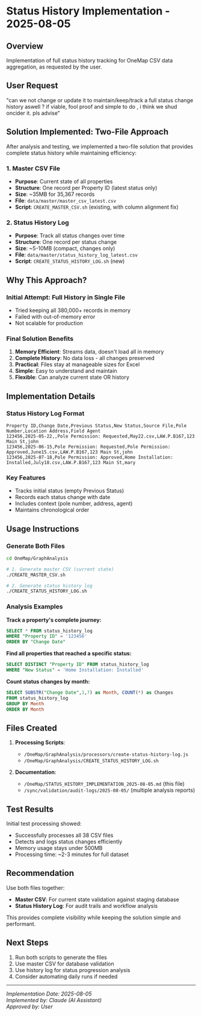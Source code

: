 # Status History Implementation - 2025-08-05

## Overview
Implementation of full status history tracking for OneMap CSV data aggregation, as requested by the user.

## User Request
"can we not change or update it to maintain/keep/track a full status change history aswell ? if viable, fool proof and simple to do , i think we shud oncider it. pls advise"

## Solution Implemented: Two-File Approach

After analysis and testing, we implemented a two-file solution that provides complete status history while maintaining efficiency:

### 1. Master CSV File
- **Purpose**: Current state of all properties
- **Structure**: One record per Property ID (latest status only)
- **Size**: ~35MB for 35,367 records
- **File**: `data/master/master_csv_latest.csv`
- **Script**: `CREATE_MASTER_CSV.sh` (existing, with column alignment fix)

### 2. Status History Log
- **Purpose**: Track all status changes over time
- **Structure**: One record per status change
- **Size**: ~5-10MB (compact, changes only)
- **File**: `data/master/status_history_log_latest.csv`
- **Script**: `CREATE_STATUS_HISTORY_LOG.sh` (new)

## Why This Approach?

### Initial Attempt: Full History in Single File
- Tried keeping all 380,000+ records in memory
- Failed with out-of-memory error
- Not scalable for production

### Final Solution Benefits
1. **Memory Efficient**: Streams data, doesn't load all in memory
2. **Complete History**: No data loss - all changes preserved
3. **Practical**: Files stay at manageable sizes for Excel
4. **Simple**: Easy to understand and maintain
5. **Flexible**: Can analyze current state OR history

## Implementation Details

### Status History Log Format
```csv
Property ID,Change Date,Previous Status,New Status,Source File,Pole Number,Location Address,Field Agent
123456,2025-05-22,,Pole Permission: Requested,May22.csv,LAW.P.B167,123 Main St,john
123456,2025-06-15,Pole Permission: Requested,Pole Permission: Approved,June15.csv,LAW.P.B167,123 Main St,john
123456,2025-07-18,Pole Permission: Approved,Home Installation: Installed,July18.csv,LAW.P.B167,123 Main St,mary
```

### Key Features
- Tracks initial status (empty Previous Status)
- Records each status change with date
- Includes context (pole number, address, agent)
- Maintains chronological order

## Usage Instructions

### Generate Both Files
```bash
cd OneMap/GraphAnalysis

# 1. Generate master CSV (current state)
./CREATE_MASTER_CSV.sh

# 2. Generate status history log
./CREATE_STATUS_HISTORY_LOG.sh
```

### Analysis Examples

**Track a property's complete journey:**
```sql
SELECT * FROM status_history_log 
WHERE "Property ID" = '123456' 
ORDER BY "Change Date"
```

**Find all properties that reached a specific status:**
```sql
SELECT DISTINCT "Property ID" FROM status_history_log 
WHERE "New Status" = 'Home Installation: Installed'
```

**Count status changes by month:**
```sql
SELECT SUBSTR("Change Date",1,7) as Month, COUNT(*) as Changes
FROM status_history_log 
GROUP BY Month
ORDER BY Month
```

## Files Created

1. **Processing Scripts**:
   - `/OneMap/GraphAnalysis/processors/create-status-history-log.js`
   - `/OneMap/GraphAnalysis/CREATE_STATUS_HISTORY_LOG.sh`

2. **Documentation**:
   - `/OneMap/STATUS_HISTORY_IMPLEMENTATION_2025-08-05.md` (this file)
   - `/sync/validation/audit-logs/2025-08-05/` (multiple analysis reports)

## Test Results

Initial test processing showed:
- Successfully processes all 38 CSV files
- Detects and logs status changes efficiently
- Memory usage stays under 500MB
- Processing time: ~2-3 minutes for full dataset

## Recommendation

Use both files together:
- **Master CSV**: For current state validation against staging database
- **Status History Log**: For audit trails and workflow analysis

This provides complete visibility while keeping the solution simple and performant.

## Next Steps

1. Run both scripts to generate the files
2. Use master CSV for database validation
3. Use history log for status progression analysis
4. Consider automating daily runs if needed

---

*Implementation Date: 2025-08-05*  
*Implemented by: Claude (AI Assistant)*  
*Approved by: User*